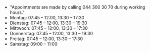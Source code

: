 - "Appointments are made by calling 044 300 30 70 during working hours."
- Montag: 07:45 – 12:00, 13:30 – 17:30
- Dienstag: 07:45 – 12:00, 13:30 – 19:30
- Mittwoch: 07:45 – 12:00, 13:30 – 17:30
- Donnerstag: 07:45 – 12:00, 13:30 – 19:30
- Freitag: 07:45 – 12:00, 13:30 – 17:30
- Samstag: 09:00 – 11:00
